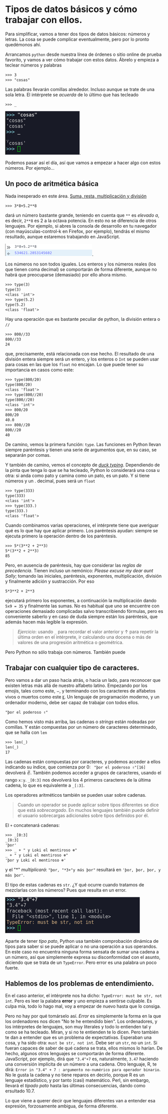 # Tipos de datos básicos y cómo trabajar con ellos.

Para simplificar, vamos a tener dos tipos de datos básicos: números y
letras. La cosa se puede complicar eventualmente, pero por lo pronto
quedémonos ahí.

Arrancamos `python` desde nuestra línea de órdenes o sitio online de
prueba favorito, y vamos a ver cómo trabajar con estos datos. Ábrelo y
empieza a teclear  números y palabras

	>>> 3
	>>> "cosas"
	
Las palabras llevarán comillas alrededor. Incluso aunque se trate de
una sola letra. El intérprete se *acuerda* de lo último que has
tecleado

	>>> _ 
	
![Usando el subrayado para recordar lo último tecleado](img/_.png).

Podemos pasar así el día, así que vamos a empezar a hacer algo con
estos números. Por ejemplo...

## Un poco de aritmética básica

Nada inesperado en este
área. [Suma, resta, multiplicación y división](https://en.wikibooks.org/wiki/Python_Programming/Basic_Math#Mathematical_Operators)

	>>> 3*8+5.2**8
		
dará un número bastante grande, teniendo en cuenta que `**` es
*elevado a*, es decir, `2**8` es 2 a la octava potencia. En esto no se
diferencia de otros lenguajes. Por ejemplo, si abres la consola de
desarrollo en tu navegador (con mayúsculas-control-k en Firefox, por
ejemplo), tendrás el mismo resultado, aunque estaremos trabajando en JavaScript.

![Resultado en la consola de desarrollo de JavaScript](img/js-resultado.png).
	
Los números no son todos iguales. Los enteros y los números reales
(los que tienen coma decimal) se comportarán de forma diferente,
aunque no habrá que preocuparse (demasiado) por ello ahora mismo. 

```
>>> type(3)
type(3)
<class 'int'>
>>> type(5.2)
type(5.2)
<class 'float'>
```

Hay una operación que es bastante peculiar de python, la división
entera o `//`

```
>>> 800//33
800//33
24
```

que, precisamente, está relacionada con ese hecho. El resultado de una
división entera siempre será un entero, y los enteros o `Int` se
pueden usar para cosas en las que los `float` no encajan. Lo que puede
tener su importancia en casos como este:

```
>>> type(800/20)
type(800/20)
<class 'float'>
>>> type(800//20)
type(800//20)
<class 'int'>
>>> 800/20
800/20
40.0
>>> 800//20
800//20
40
```

De camino,
vemos la primera función: `type`. Las funciones en Python llevan
siempre paréntesis y tienen una serie de argumentos que, en su caso,
se separarán por comas. 

Y también de camino, vemos el concepto
de
[*duck typing*](https://es.wikipedia.org/wiki/Duck_typing#En_Python). Dependiendo
de la pinta que tenga lo que se ha tecleado, Python lo considerará una
cosa u otra: si anda como pato y camina como un pato, es un pato. Y si
tiene números y un . decimal, pues será un `float`

```
>>> type(333)
type(333)
<class 'int'>
>>> type(333.)
type(333.)
<class 'float'>
```

Cuando combinamos varias operaciones, el intérprete tiene que
averiguar qué es lo que hay que aplicar primero. Los paréntesis
ayudan: siempre se ejecuta primero la operación dentro de los
paréntesis.

```
>>> 5*(3**2 + 2**3)
5*(3**2 + 2**3)
85
```

Pero, en ausencia de paréntesis, hay que considerar las *reglas de
precedencia*. Tienen incluso un nemónico: *Please excuse my dear aunt
Sally*; tomando las iniciales, paréntesis, exponentes, multiplicación,
división y finalmente adición y sustracción. Por eso

```
5*3**2 + 2**3
```

ejecutará primero los exponentes, a continuación la multiplicación
dando `5x9 = 35` y finalmente las sumas. No es habitual que uno se
encuentre con operaciones demasiado complicadas salvo transcribiendo
fórmulas, pero es conveniente saberlo y en caso de duda siempre están
los paréntesis, que además hacen más legible la expresión.


> *Ejercicio*: usando `_` para recordar el valor anterior y ↑ para
> repetir la última orden en el intérprete, ir calculando una docena o
> más de valores de una progresión
> aritmética o geométrica.

Pero Python no sólo trabaja con números. También puede

## Trabajar con cualquier tipo de caracteres.

Pero vamos a dar un paso hacia atrás, o hacia un lado, para reconocer
que existen letras más allá de nuestro alfabeto latino. Empezando por
los emojis, tales como este, ⌣, y terminando con los caracteres de
alfabetos vivos o muertos como
este [ꡡ](https://es.wikipedia.org/wiki/Alfabeto_%27Phags-pa). Un
lenguaje de programación moderno, y un ordenador moderno, debe ser
capaz de trabajar con todos ellos.

	"þor el poderoso ✌"
	
Como hemos visto más arriba, las cadenas o *strings* están rodeadas
por comillas. Y están compuestas por un número de caracteres
determinado, que se halla con `len`

```
>>> len(_)
len(_)
17
```

Las cadenas están compuestas por caracteres, y podemos acceder a ellos
indicando su índice, que comienza por 0: ` "þor el poderoso ✌"[16]`
devolverá ✌. También podemos acceder a grupos de caracteres, usando el
rango `x:y`. `_[0:3]` nos devolverá los 4 primeros caracteres de la
última cadena, lo que es equivalente a  `_[:3]`. 

Los operadores aritméticos también se pueden usar sobre cadenas. 

>Cuando un operador se puede aplicar sobre tipos diferentes se dice
>que está *sobrecargado*. En muchos lenguajes también puede definir el
>usuario sobrecargas adicionales sobre tipos definidos por él.

El `+` concatenará cadenas:

```
>>> _[0:3]
_[0:3]
'þor'
>>> _ + " y Loki el mentiroso ❄"
_ + " y Loki el mentiroso ❄"
'þor y Loki el mentiroso ❄'
```

y el "*" *multiplicará*: `"þor, "*3+"y más þor"` resultará en `'þor,
þor, þor, y más þor'`. 

El tipo de estas cadenas es `str`. ¿Y qué ocurre cuando tratamos de
mezclarlas con los números? Pues que resulta en un error.

![Error por mezclar tipos](img/error-tipo.png)

Aparte de tener *tipo pato*, Python usa también comprobación dinámica
de tipos para saber si se puede aplicar o no una operación a sus
operandos. En este caso no encuentra ninguna forma sensata de sumar
una cadena a un número, así que simplemente expresa su disconformidad
con el asunto, diciendo que se trata de un `TypeError`. Pero error es
una palabra un poco fuerte.

## Hablemos de los problemas de entendimiento.

En el caso anterior, el intérprete nos ha dicho: `TypeError: must be
str, not int`. Pero es leer la palabra **error** y uno empieza a
sentirse culpable. Es culpa mía, todo lo hago mal, voy a empezar de
nuevo hasta que lo consiga.

Pero no hay por qué tomárselo así. *Error* es simplemente la forma en
la que los ordenadores nos dicen "No te he entendido bien". Los
ordenadores, y los intérpretes de lenguajes, son muy literales y todo
lo entienden tal y como se ha tecleado. Miran, y si no te entienden te
lo dicen. Pero también te dan a entender que es un problema de
expectativas. Esperaban una cosa, y ha sido otra: `must be str, not
int`. Debe ser un `str`, no un `int`. Si fueran capaces de saber de
qué cadena se trata, ellos mismos lo harían. De hecho, algunos otros
lenguajes se comportarán de forma diferente. JavaScript, por ejemplo,
dirá que `"3.4"+7` es, naturalmente, `3.47` haciendo una conversión
implícita de un número a una cadena. Otro lenguaje, R, te dirá: `Error
in "3.4" + 7 : argumento no-numérico para operador binario`. No le
gusta la cadena y no tiene reparos en decirlo, porque R es un lenguaje
estadístico, y por tanto (casi) matemático. Perl, sin embargo, llevará
el *tipado pato* hasta las últimas consecuencias, dando como ersultado
10.7. 

Lo que viene a querer decir que lenguajes diferentes van a entender
esa expresión, forzosamente ambigua, de forma diferente. 




